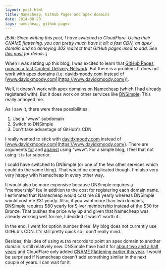 ```yaml
---
layout: post.html
title: Namecheap, GitHub Pages and apex domains
date: 2014-08-20
tags: namecheap, github pages
---
```


*[Edit: Since writing this post, I have switched to CloudFlare. Using their CNAME flattening, you can pretty much have it all: a fast CDN, an apex domain and no annoying 302 redirect that GitHub pages used to add. See [this post](/2015/cloudflare-and-hashed-css/) for details.]*

When I was setting up this blog, I was excited to learn that [GitHub Pages runs on a fast Content Delivery Network](https://github.com/blog/1715-faster-more-awesome-github-pages). But there is a problem. It does not work with apex domains (i.e. [davidxmoody.com](https://davidxmoody.com/) instead of [www.davidxmoody.com](https://www.davidxmoody.com/)).

<!--more-->

Well, it doesn't work with apex domains on [Namecheap](https://www.namecheap.com/) (which I had already registered with). But it does work on other services like [DNSimple](https://dnsimple.com/). This really annoyed me. 

As I saw it, there were three possibilities:

1. Use a "www" subdomain
2. Switch to DNSimple
3. Don't take advantage of GitHub's CDN

I really wanted to stick with [davidxmoody.com](https://davidxmoody.com/) instead of [www.davidxmoody.com](https://www.davidxmoody.com/). There are arguments [for](http://www.yes-www.org/) and [against](http://no-www.org/) using "www". For a simple blog, I feel that not using it is far superior. 

I could have switched to DNSimple (or one of the few other services which could do the same thing). That would be complicated though. I'm also very very happy with Namecheap in every other way.

It would also be more expensive because DNSimple requires a "membership" fee in addition to the cost for registering each domain name. I estimated that Namecheap would cost me £8 yearly whereas DNSimple would cost me £31 yearly. Also, if you want more than two domains, DNSimple requires $80 yearly for Silver membership instead of the $30 for Bronze. That pushes the price way up and given that Namecheap was already working well for me, I decided it wasn't worth it. 

In the end, I went for option number three. My blog does not currently use GitHub's CDN. It's still pretty quick so I don't really mind.

Besides, this idea of using `ALIAS` records to point an apex domain to another domain is still relatively new. DNSimple have had it for [about two and a half years](http://blog.dnsimple.com/2011/11/introducing-alias-record/) and CloudFlare only added [CNAME Flattening earlier this year](https://support.cloudflare.com/hc/en-us/articles/200169056-CNAME-Flattening-RFC-compliant-support-for-CNAME-at-the-root). I would be surprised if Namecheap doesn't add something similar in the next couple of years. I can wait for it. 
